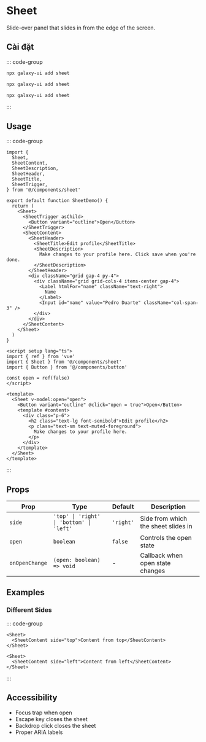 # Sheet

Slide-over panel that slides in from the edge of the screen.

<ComponentPreview name="SheetDemo">
  <template #preview>
    <DemoContainer>
      <SheetDemo />
    </DemoContainer>
  </template>
  <template #code>

::: code-group
```vue [Vue]
<template>
  <Sheet><SheetTrigger>Open</SheetTrigger><SheetContent>Sheet content</SheetContent></Sheet>
</template>
```

```tsx [React]
import { Sheet } from '@/components/ui/sheet'
export default function App() { return <Sheet /> }
```

```typescript [Angular]
@Component({ template: `<ui-sheet />` })
export class DemoComponent {}
```
:::

  </template>
</ComponentPreview>

## Cài đặt

::: code-group
```bash [React]
npx galaxy-ui add sheet
```

```bash [Vue]
npx galaxy-ui add sheet
```

```bash [Angular]
npx galaxy-ui add sheet
```
:::

## Usage

::: code-group
```tsx [React]
import {
  Sheet,
  SheetContent,
  SheetDescription,
  SheetHeader,
  SheetTitle,
  SheetTrigger,
} from '@/components/sheet'

export default function SheetDemo() {
  return (
    <Sheet>
      <SheetTrigger asChild>
        <Button variant="outline">Open</Button>
      </SheetTrigger>
      <SheetContent>
        <SheetHeader>
          <SheetTitle>Edit profile</SheetTitle>
          <SheetDescription>
            Make changes to your profile here. Click save when you're done.
          </SheetDescription>
        </SheetHeader>
        <div className="grid gap-4 py-4">
          <div className="grid grid-cols-4 items-center gap-4">
            <Label htmlFor="name" className="text-right">
              Name
            </Label>
            <Input id="name" value="Pedro Duarte" className="col-span-3" />
          </div>
        </div>
      </SheetContent>
    </Sheet>
  )
}
```

```vue [Vue]
<script setup lang="ts">
import { ref } from 'vue'
import { Sheet } from '@/components/sheet'
import { Button } from '@/components/button'

const open = ref(false)
</script>

<template>
  <Sheet v-model:open="open">
    <Button variant="outline" @click="open = true">Open</Button>
    <template #content>
      <div class="p-6">
        <h2 class="text-lg font-semibold">Edit profile</h2>
        <p class="text-sm text-muted-foreground">
          Make changes to your profile here.
        </p>
      </div>
    </template>
  </Sheet>
</template>
```
:::

## Props

| Prop | Type | Default | Description |
|------|------|---------|-------------|
| `side` | `'top' \| 'right' \| 'bottom' \| 'left'` | `'right'` | Side from which the sheet slides in |
| `open` | `boolean` | `false` | Controls the open state |
| `onOpenChange` | `(open: boolean) => void` | - | Callback when open state changes |

## Examples

### Different Sides

::: code-group
```tsx [React]
<Sheet>
  <SheetContent side="top">Content from top</SheetContent>
</Sheet>

<Sheet>
  <SheetContent side="left">Content from left</SheetContent>
</Sheet>
```
:::

## Accessibility

- Focus trap when open
- Escape key closes the sheet
- Backdrop click closes the sheet
- Proper ARIA labels
